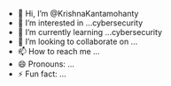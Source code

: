 - 👋 Hi, I’m @KrishnaKantamohanty
- 👀 I’m interested in ...cybersecurity
- 🌱 I’m currently learning ...cybersecurity
- 💞️ I’m looking to collaborate on ...
- 📫 How to reach me ...
- 😄 Pronouns: ...
- ⚡ Fun fact: ...

<!---
KrishnaKantamohanty/KrishnaKantamohanty is a ✨ special ✨ repository because its `README.md` (this file) appears on your GitHub profile.
You can click the Preview link to take a look at your changes.
--->

